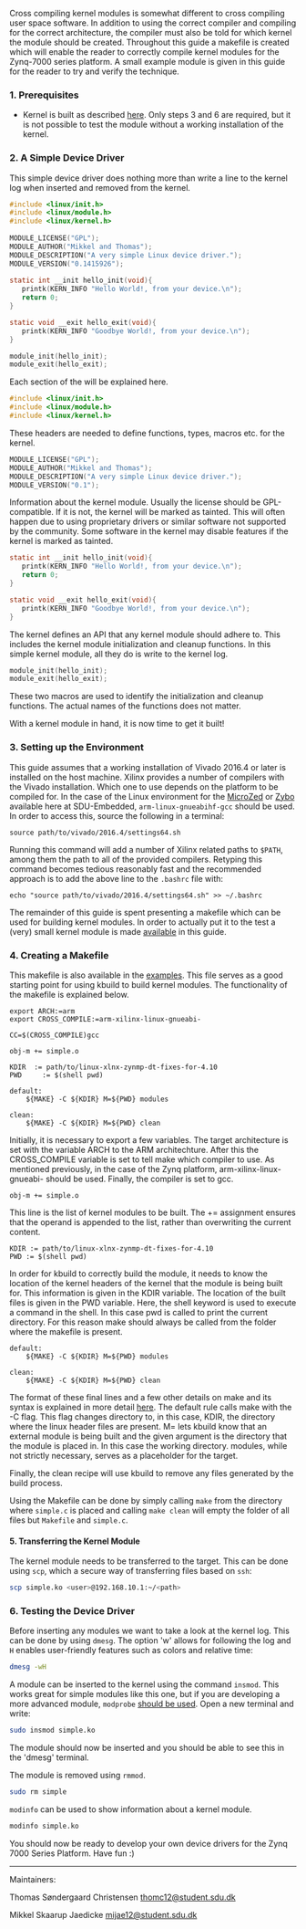 Cross compiling kernel modules is somewhat different to cross compiling user space software. In addition to using the correct compiler and compiling for the correct architecture, the compiler must also be told for which kernel the module should be created. Throughout this guide a makefile is created which will enable the reader to correctly compile kernel modules for the Zynq-7000 series platform. A small example module is given in this guide for the reader to try and verify the technique.

### 1. Prerequisites
* Kernel is built as described [here](https://github.com/SDU-Embedded/linux_zynq/wiki/Installing-Linux-on-the-ZYBO). Only steps 3 and 6 are required, but it is not possible to test the module without a working installation of the kernel.


### 2. A Simple Device Driver
This simple device driver does nothing more than write a line to the kernel log when inserted and removed from the kernel. 

```C
#include <linux/init.h>
#include <linux/module.h>
#include <linux/kernel.h>
 
MODULE_LICENSE("GPL"); 
MODULE_AUTHOR("Mikkel and Thomas");
MODULE_DESCRIPTION("A very simple Linux device driver.");
MODULE_VERSION("0.1415926");
 
static int __init hello_init(void){
   printk(KERN_INFO "Hello World!, from your device.\n");
   return 0;
}

static void __exit hello_exit(void){
   printk(KERN_INFO "Goodbye World!, from your device.\n");
}

module_init(hello_init);
module_exit(hello_exit);
```


Each section of the will be explained here.

```C
#include <linux/init.h>
#include <linux/module.h>
#include <linux/kernel.h>
``` 
These headers are needed to define functions, types, macros etc. for the kernel.

```C
MODULE_LICENSE("GPL"); 
MODULE_AUTHOR("Mikkel and Thomas");
MODULE_DESCRIPTION("A very simple Linux device driver.");
MODULE_VERSION("0.1");
```
Information about the kernel module. Usually the license should be GPL-compatible. If it is not, the kernel will be marked as tainted. This will often happen due to using proprietary drivers or similar software not supported by the community. Some software in the kernel may disable features if the kernel is marked as tainted. 
```C
static int __init hello_init(void){
   printk(KERN_INFO "Hello World!, from your device.\n");
   return 0;
}

static void __exit hello_exit(void){
   printk(KERN_INFO "Goodbye World!, from your device.\n");
}
```
The kernel defines an API that any kernel module should adhere to. This includes the kernel module initialization and cleanup functions. In this simple kernel module, all they do is write to the kernel log.
```C
module_init(hello_init);
module_exit(hello_exit);
```
These two macros are used to identify the initialization and cleanup functions. The actual names of the functions does not matter. 

With a kernel module in hand, it is now time to get it built!

### 3. Setting up the Environment
This guide assumes that a working installation of Vivado 2016.4 or later is installed on the host machine. Xilinx provides a number of compilers with the Vivado installation. Which one to use depends on the platform to be compiled for. In the case of the Linux environment for the [MicroZed](https://github.com/SDU-Embedded/linux_zynq/wiki/Installing-Linux-on-the-MicroZed) or [Zybo](https://github.com/SDU-Embedded/linux_zynq/wiki/Installing-Linux-on-the-ZYBO) available here at SDU-Embedded, `arm-linux-gnueabihf-gcc` should be used. In order to access this, source the following in a terminal:

```	
source path/to/vivado/2016.4/settings64.sh
```

Running this command will add a number of Xilinx related paths to `$PATH`, among them the path to all of the provided compilers. Retyping this command becomes tedious reasonably fast and the recommended approach is to add the above line to the `.bashrc` file with:

```
echo "source path/to/vivado/2016.4/settings64.sh" >> ~/.bashrc
```

The remainder of this guide is spent presenting a makefile which can be used for building kernel modules. In order to actually put it to the test a (very) small kernel module is made [available](https://github.com/SDU-Embedded/linux_zynq/tree/master/examples/cross_compile/kernel_module) in this guide.

### 4. Creating a Makefile
This makefile is also available in the [examples](https://github.com/SDU-Embedded/linux_zynq/tree/master/examples/cross_compile/kernel_module). This file serves as a good starting point for using kbuild to build kernel modules. The functionality of the makefile is explained below.

```
export ARCH:=arm
export CROSS_COMPILE:=arm-xilinx-linux-gnueabi-

CC=$(CROSS_COMPILE)gcc

obj-m += simple.o

KDIR  := path/to/linux-xlnx-zynmp-dt-fixes-for-4.10
PWD		:= $(shell pwd)

default:
	${MAKE} -C ${KDIR} M=${PWD} modules

clean:
	${MAKE} -C ${KDIR} M=${PWD} clean
```

Initially, it is necessary to export a few variables. The target architecture is set with the variable ARCH to the ARM architechture. After this the CROSS_COMPILE variable is set to tell make which compiler to use. As mentioned previously, in the case of the Zynq platform, arm-xilinx-linux-gnueabi- should be used. Finally, the compiler is set to gcc.

```
obj-m += simple.o
```

This line is the list of kernel modules to be built. The += assignment ensures that the operand is appended to the list, rather than overwriting the current content.

```
KDIR := path/to/linux-xlnx-zynmp-dt-fixes-for-4.10
PWD := $(shell pwd)
```

In order for kbuild to correctly build the module, it needs to know the location of the kernel headers of the kernel that the module is being built for. This information is given in the KDIR variable. The location of the built files is given in the PWD variable. Here, the shell keyword is used to execute a command in the shell. In this case pwd is called to print the current directory. For this reason make should always be called from the folder where the makefile is present.

```
default:
	${MAKE} -C ${KDIR} M=${PWD} modules

clean:
	${MAKE} -C ${KDIR} M=${PWD} clean
```

The format of these final lines and a few other details on make and its syntax is explained in more detail [here](https://github.com/SDU-Embedded/linux_zynq/wiki/Cross-Compiling-for-the-Zynq-7000-Series-Platform#creating-a-makefile). The default rule calls make with the -C flag. This flag changes directory to, in this case, KDIR, the directory where the linux header files are present. M= lets kbuild know that an external module is being built and the given argument is the directory that the module is placed in. In this case the working directory. modules, while not strictly necessary, serves as a placeholder for the target.

Finally, the clean recipe will use kbuild to remove any files generated by the build process.

Using the Makefile can be done by simply calling `make` from the directory where `simple.c` is placed and calling `make clean` will empty the folder of all files but `Makefile` and `simple.c`.

#### 5. Transferring the Kernel Module
The kernel module needs to be transferred to the target. This can be done using `scp`, which a secure way of transferring files based on `ssh`:

```bash
scp simple.ko <user>@192.168.10.1:~/<path>
```

### 6. Testing the Device Driver
Before inserting any modules we want to take a look at the kernel log. This can be done by using `dmesg`. The option 'w' allows for following the log and `H` enables user-friendly features such as colors and relative time:
```bash
dmesg -wH
```

A module can be inserted to the kernel using the command  `insmod`. This works great for simple modules like this one, but if you are developing a more advanced module, `modprobe` [should be used](https://linux.die.net/man/8/modprobe).
Open a new terminal and write: 
```bash
sudo insmod simple.ko
```

The module should now be inserted and you should be able to see this in the 'dmesg' terminal.

The module is removed using `rmmod`.
```bash
sudo rm simple
```

`modinfo` can be used to show information about a kernel module.
```bash
modinfo simple.ko
```

You should now be ready to develop your own device drivers for the Zynq 7000 Series Platform. Have fun :)


***
Maintainers: 

Thomas Søndergaard Christensen <thomc12@student.sdu.dk> 

Mikkel Skaarup Jaedicke <mijae12@student.sdu.dk>